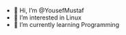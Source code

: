 - 👋 Hi, I’m @YousefMustaf
- 👀 I’m interested in Linux
- 🌱 I’m currently learning Programming

<!---
YousefMustaf/YousefMustaf is a ✨ special ✨ repository because its `README.md` (this file) appears on your GitHub profile.
You can click the Preview link to take a look at your changes.
--->
